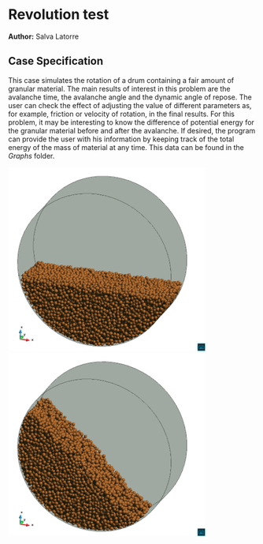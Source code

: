# Revolution test

**Author:** Salva Latorre

## Case Specification

This case simulates the rotation of a drum containing a fair amount of granular material. The main results of interest in this problem are the avalanche time, the avalanche angle and the dynamic angle of repose. The user can check the effect of adjusting the value of different parameters as, for example, friction or velocity of rotation, in the final results. For this problem, it may be interesting to know the difference of potential energy for the granular material before and after the avalanche. If desired, the program can provide the user with his information by keeping track of the total energy of the mass of material at any time. This data can be found in the _Graphs_ folder.

[<img
  src="data/revolution1.png?raw=true"
  width="400"
  title="Revolution model test. Starting point.">
](data/revolution1.png)
[<img
  src="data/revolution2.png?raw=true"
  width="400"
  title="Revolution model test. Avalanche instant.">
](data/revolution2.png)
